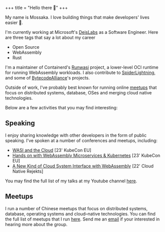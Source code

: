 +++
title = "Hello there 👋"
+++

My name is Mossaka. I love building things that make developers' lives easier 💙.

I'm currently working at Microsoft's [DeisLabs](https://deislabs.io/) as a Software Engineer. Here are three tags that say a lot about my career

- Open Source
- WebAssembly
- Rust

I'm a maintainer of Containerd's [Runwasi](https://github.com/containerd/runwasi) project, a lower-level OCI runtime for running WebAssembly workloads. I also contribute to [SpiderLightning](https://github.com/deislabs/spiderlightning), and some of [BytecodeAlliance](https://bytecodealliance.org/)'s projects.

Outside of work, I've probably best known for running online [meetups](https://github.com/splvm) that focus on distributed systems, database, OSes and merging cloud native technologies.

Below are a few activities that you may find interesting:

## Speaking

I enjoy sharing knowledge with other developers in the form of public speaking. I've spoken at a number of conferences and meetups, including:

- [WASI and the Cloud]((https://youtu.be/5WQRT62V_VU)) [23' KubeCon EU]
- [Hands on with WebAssembly Microservices & Kubernetes](https://youtu.be/LdsyS2cedOw) [23' KubeCon EU]
- [A New Kind of Cloud System Interface with WebAssembly](https://youtu.be/zEPeMN0ZlBM) [22' Cloud Native Rejekts]

You may find the full list of my talks at my Youtube channel [here](https://www.youtube.com/channel/UCKxo2eM8yW3cj42DaXx154Q).

## Meetups

I run a number of Chinese meetups that focus on distributed systems, database, operating systems and cloud–native technologies. You can find the full list of meetups that I run [here](https://github.com/splvm). Send me an [email](duibao55328@gmail.com) if your interested in hearing more about the group.
